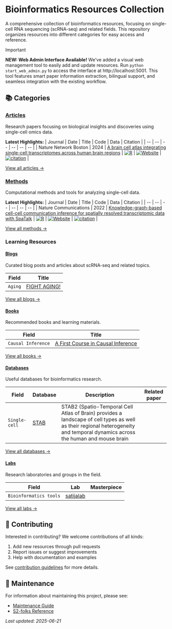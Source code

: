 # Bioinformatics Resources Collection

A comprehensive collection of bioinformatics resources, focusing on single-cell RNA sequencing (scRNA-seq) and related fields. This repository organizes resources into different categories for easy access and reference.

> [!IMPORTANT]
> **NEW: Web Admin Interface Available!** We've added a visual web management tool to easily add and update resources. Run `python start_web_admin.py` to access the interface at http://localhost:5001. This tool features smart paper information extraction, bilingual support, and seamless integration with the existing workflow.

## 📚 Categories

### [Articles](https://mengxu98.github.io/Bioinformatics_resources_collection/posts/articles/index.html)
Research papers focusing on biological insights and discoveries using single-cell omics data.

**Latest Highlights:**
| Journal | Date | Title | Code | Data | Citation |
| -- | -- | -- | -- | -- | -- |
| Nature Network Boston | 2024 | [A brain cell atlas integrating single-cell transcriptomes across human brain regions](https://www.nature.com/articles/s41591-024-03150-z) | [![R](https://img.shields.io/badge/-R-198ce7)](https://github.com/rnacentre/BrainCellAtlas-reproducibility) | [![Website](https://img.shields.io/badge/-Website-c62764)](https://www.braincellatlas.org/dataSet) | [![citation](https://img.shields.io/badge/dynamic/json?label=citation&query=citationCount&url=https%3A%2F%2Fapi.semanticscholar.org%2Fgraph%2Fv1%2Fpaper%2Fhttps://api.semanticscholar.org/graph/v1/paper/30b9f44100aa393b95cdc337d83e5c09ec57b223%3Ffields%3DcitationCount)](https://api.semanticscholar.org/graph/v1/paper/https://api.semanticscholar.org/graph/v1/paper/30b9f44100aa393b95cdc337d83e5c09ec57b223) |

[View all articles →](https://mengxu98.github.io/Bioinformatics_resources_collection/posts/articles/index.html)

### [Methods](https://mengxu98.github.io/Bioinformatics_resources_collection/posts/methods/index.html)
Computational methods and tools for analyzing single-cell data.

**Latest Highlights:**
| Journal | Date | Title | Code | Data | Citation |
| -- | -- | -- | -- | -- | -- |
| Nature Communications | 2022 | [Knowledge-graph-based cell-cell communication inference for spatially resolved transcriptomic data with SpaTalk](https://doi.org/10.1038/s41467-022-32111-8) | [![R](https://img.shields.io/badge/-R-198ce7)](https://github.com/ZJUFanLab/SpaTalk) | [![Website](https://img.shields.io/badge/-Website-c62764)](https://www.nature.com/articles/s41467-022-32111-8#data-availability) | [![citation](https://img.shields.io/badge/dynamic/json?label=citation&query=citationCount&url=https%3A%2F%2Fapi.semanticscholar.org%2Fgraph%2Fv1%2Fpaper%2Fhttps://api.semanticscholar.org/graph/v1/paper/7957b93e72b7775066da09cf9fb742eb2707b1f8%3Ffields%3DcitationCount)](https://api.semanticscholar.org/graph/v1/paper/https://api.semanticscholar.org/graph/v1/paper/7957b93e72b7775066da09cf9fb742eb2707b1f8) |

[View all methods →](https://mengxu98.github.io/Bioinformatics_resources_collection/posts/methods/index.html)

### Learning Resources

#### [Blogs](https://mengxu98.github.io/Bioinformatics_resources_collection/posts/blogs/index.html)
Curated blog posts and articles about scRNA-seq and related topics.

| Field | Title |
| -- | -- |
| `Aging` | [FIGHT AGING!](https://www.fightaging.org/) |

[View all blogs →](https://mengxu98.github.io/Bioinformatics_resources_collection/posts/blogs/index.html)

#### [Books](https://mengxu98.github.io/Bioinformatics_resources_collection/posts/blogs/index.html)
Recommended books and learning materials.

| Field | Title |
| -- | -- |
| `Causal Inference` | [A First Course in Causal Inference](https://arxiv.org/abs/2305.18793) |

[View all books →](https://mengxu98.github.io/Bioinformatics_resources_collection/posts/books/index.html)

#### [Databases](https://mengxu98.github.io/Bioinformatics_resources_collection/posts/blogs/index.html)
Useful databases for bioinformatics research.

| Field | Database | Description | Related paper |
| -- | -- | -- | -- |
| `Single-cell` | [STAB](https://mai.fudan.edu.cn/stab2/) | STAB2 (Spatio-Temporal Cell Atlas of Brain) provides a landscape of cell types as well as their regional heterogeneity and temporal dynamics across the human and mouse brain |  |

[View all databases →](https://mengxu98.github.io/Bioinformatics_resources_collection/posts/databases/index.html)

#### [Labs](https://mengxu98.github.io/Bioinformatics_resources_collection/posts/blogs/index.html)
Research laboratories and groups in the field.

| Field | Lab | Masterpiece |
| -- | -- | -- |
| `Bioinformatics tools` | [satijalab](https://satijalab.org/) | [](https://github.com/satijalab/seurat) |

[View all labs →](https://mengxu98.github.io/Bioinformatics_resources_collection/posts/labs/index.html)

## 🤝 Contributing
Interested in contributing? We welcome contributions of all kinds:
1. Add new resources through pull requests
2. Report issues or suggest improvements
3. Help with documentation and examples

See [contribution guidelines](https://mengxu98.github.io/Bioinformatics_resources_collection/posts/description/index.html) for more details.

## 📝 Maintenance
For information about maintaining this project, please see:
- [Maintenance Guide](https://mengxu98.github.io/Bioinformatics_resources_collection/posts/description/index.html)
- [S2-folks Reference](https://github.com/allenai/s2-folks/tree/main)

*Last updated: 2025-06-21*
